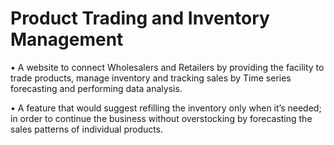 # Product Trading and Inventory Management

•	A website to connect Wholesalers and Retailers by providing the facility to trade products, manage inventory and tracking sales by Time series forecasting and performing data analysis.

•	A feature that would suggest refilling the inventory only when it’s needed; in order to continue the business without overstocking by forecasting the sales patterns of individual products.


